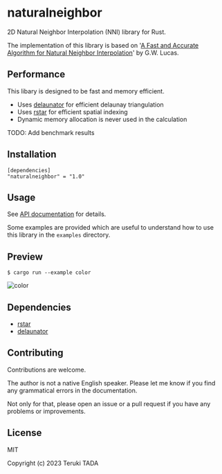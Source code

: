 # naturalneighbor

2D Natural Neighbor Interpolation (NNI) library for Rust.

The implementation of this library is based on '[A Fast and Accurate Algorithm for Natural Neighbor Interpolation](
https://gwlucastrig.github.io/TinfourDocs/NaturalNeighborTinfourAlgorithm/index.html)' by G.W. Lucas.

## Performance

This libary is designed to be fast and memory efficient.
 - Uses [delaunator](https://crates.io/crates/delaunator) for efficient delaunay triangulation
 - Uses [rstar](https://crates.io/crates/rstar) for efficient spatial indexing
 - Dynamic memory allocation is never used in the calculation

TODO: Add benchmark results

## Installation

```
[dependencies]
"naturalneighbor" = "1.0"
```

## Usage

See [API documentation](https://docs.rs/naturalneighbor) for details.

Some examples are provided which are useful to understand how to use this library in the `examples` directory. 

## Preview

```
$ cargo run --example color
```

![color](https://github.com/TadaTeruki/naturalneighbor/assets/69315285/0b8f7bc6-a15f-470b-bad3-7852eee55dcd)

## Dependencies

 - [rstar](https://crates.io/crates/rstar)
 - [delaunator](https://crates.io/crates/delaunator)

## Contributing

Contributions are welcome. 

The author is not a native English speaker. Please let me know if you find any grammatical errors in the documentation.

Not only for that, please open an issue or a pull request if you have any problems or improvements.

## License

MIT

Copyright (c) 2023 Teruki TADA